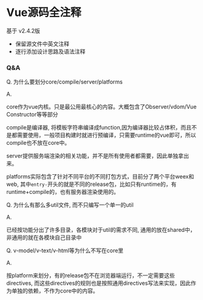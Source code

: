 # Vue源码全注释

基于 v2.4.2版

* 保留源文件中英文注释
* 逐行添加设计思路及语法注释

### Q&A

Q. 为什么要划分core/compile/server/platforms

A. 

core作为vue内核。只是最公用最核心的内容。大概包含了Observer/vdom/Vue Constructor等等部分

compile是编译器, 将模板字符串编译成function,因为编译器比较占体积，而且不是都需要使用，一般项目构建时就进行预编译，只需要runtime的vue即可，所以compile也不放在core中。

server提供服务端渲染的相关功能，并不是所有使用者都需要，因此单独拿出来。

platforms实际包含了针对不同平台的不同打包方式，目前分了两个平台weex和web, 其中`entry-`开头的就是不同的release包，比如只有runtime的，有runtime+compile的，也有服务器渲染使用的。


Q. 为什么有那么多util文件, 而不只编写一个单一的util

A. 

已经按功能分出了许多目录，各模块对于util的需求不同, 通用的放在shared中，非通用的就在各模块自己目录中

Q. v-model/v-text/v-html等为什么不写在core里

A. 

按platform来划分，有的release包不在浏览器端运行，不一定需要这些directives, 而这些directives的规则也是按照通用directives写法来实现，因此作为单独的依赖，不作为core中的内容。
